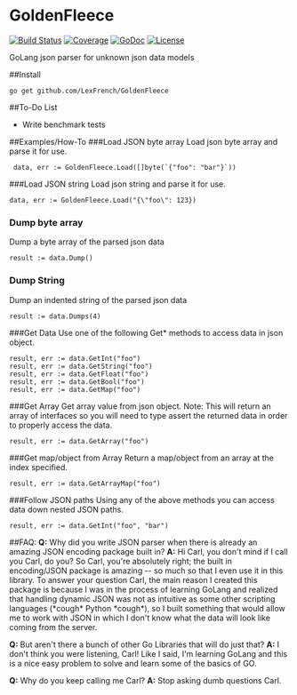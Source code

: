 # GoldenFleece
[![Build Status](https://travis-ci.org/LexFrench/GoldenFleece.svg?branch=master)](https://travis-ci.org/LexFrench/GoldenFleece)
[![Coverage](http://gocover.io/_badge/github.com/LexFrench/GoldenFleece)](http://gocover.io/github.com/LexFrench/GoldenFleece)
[![GoDoc](http://img.shields.io/badge/godoc-reference-blue.svg?style=flat)](https://godoc.org/github.com/LexFrench/GoldenFleece) [![License](https://img.shields.io/badge/license-GPL-lightgrey.svg)](https://github.com/LexFrench/GoldenFleece/blob/master/LICENSE)

GoLang json parser for unknown json data models

##Install

    go get github.com/LexFrench/GoldenFleece

##To-Do List
- Write benchmark tests

##Examples/How-To
###Load JSON byte array
Load json byte array and parse it for use.

     data, err := GoldenFleece.Load([]byte(`{"foo": "bar"}`))

###Load JSON string
Load json string and parse it for use.

    data, err := GoldenFleece.Load("{\"foo\": 123})

### Dump byte array
Dump a byte array of the parsed json data

    result := data.Dump()

### Dump String
Dump an indented string of the parsed json data

    result := data.Dumps(4)

###Get Data
Use one of the following Get* methods to access data in json object.

    result, err := data.GetInt("foo")
    result, err := data.GetString("foo")
    result, err := data.GetFloat("foo")
    result, err := data.GetBool("foo")
    result, err := data.GetMap("foo")

###Get Array
Get array value from json object.
Note: This will return an array of interfaces so you will need to type assert the returned data in order to properly access the data.

    result, err := data.GetArray("foo")

###Get map/object from Array
Return a map/object from an array at the index specified.

    result, err := data.GetArrayMap("foo")

###Follow JSON paths
Using any of the above methods you can access data down nested JSON paths.

    result, err := data.GetInt("foo", "bar")

##FAQ:
 **Q:** Why did you write JSON parser when there is already an amazing JSON encoding package built in?
 **A:** Hi Carl, you don't mind if I call you Carl, do you? So Carl, you're absolutely right; the built in encoding/JSON package is amazing -- so much so that I even use it in this library. To answer your question Carl, the main reason I created this package is because I was in the process of learning GoLang and realized that handling dynamic JSON was not as intuitive as some other scripting languages (\*cough* Python \*cough*), so I built something that would allow me to work with JSON in which I don't know what the data will look like coming from the server.

**Q:** But aren't there a bunch of other Go Libraries that will do just that?
**A:** I don't think you were listening, Carl! Like I said, I'm learning GoLang and this is a nice easy problem to solve and learn some of the basics of GO.

**Q:** Why do you keep calling me Carl?
**A:** Stop asking dumb questions Carl.
